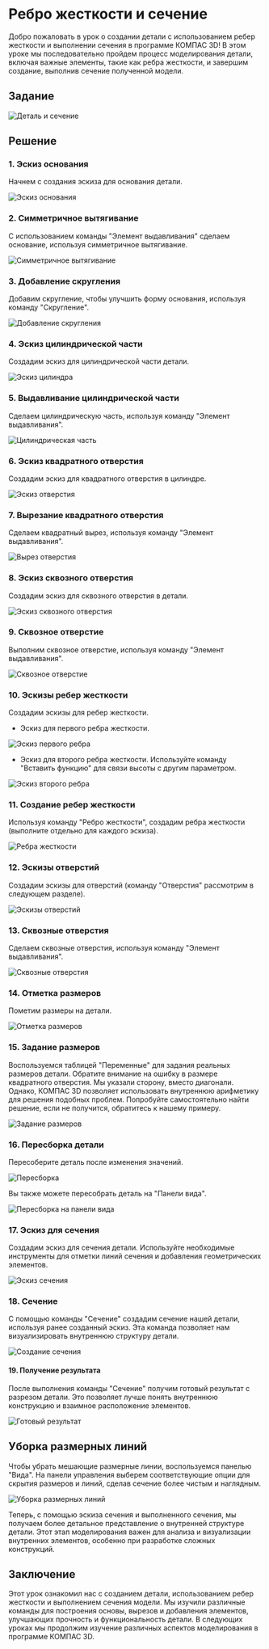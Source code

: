 # Ребро жесткости и сечение

Добро пожаловать в урок о создании детали с использованием ребер жесткости и выполнении сечения в программе КОМПАС 3D! В этом уроке мы последовательно пройдем процесс моделирования детали, включая важные элементы, такие как ребра жесткости, и завершим создание, выполнив сечение полученной модели.

## Задание

![Деталь и сечение](image-20.png)

## Решение

### 1. Эскиз основания

Начнем с создания эскиза для основания детали.

![Эскиз основания](image-21.png)

### 2. Симметричное вытягивание

С использованием команды "Элемент выдавливания" сделаем основание, используя симметричное вытягивание.

![Симметричное вытягивание](image-22.png)

### 3. Добавление скругления

Добавим скругление, чтобы улучшить форму основания, используя команду "Скругление".

![Добавление скругления](image-23.png)

### 4. Эскиз цилиндрической части

Создадим эскиз для цилиндрической части детали.

![Эскиз цилиндра](image-24.png)

### 5. Выдавливание цилиндрической части

Сделаем цилиндрическую часть, используя команду "Элемент выдавливания".

![Цилиндрическая часть](image-25.png)

### 6. Эскиз квадратного отверстия

Создадим эскиз для квадратного отверстия в цилиндре.

![Эскиз отверстия](image-26.png)

### 7. Вырезание квадратного отверстия

Сделаем квадратный вырез, используя команду "Элемент выдавливания".

![Вырез отверстия](image-27.png)

### 8. Эскиз сквозного отверстия

Создадим эскиз для сквозного отверстия в детали.

![Эскиз сквозного отверстия](image-28.png)

### 9. Сквозное отверстие

Выполним сквозное отверстие, используя команду "Элемент выдавливания".

![Сквозное отверстие](image-29.png)

### 10. Эскизы ребер жесткости

Создадим эскизы для ребер жесткости.

- Эскиз для первого ребра жесткости.

![Эскиз первого ребра](image-30.png)

- Эскиз для второго ребра жесткости. Используйте команду "Вставить функцию" для связи высоты с другим параметром.

![Эскиз второго ребра](image-31.png)

### 11. Создание ребер жесткости

Используя команду "Ребро жесткости", создадим ребра жесткости (выполните отдельно для каждого эскиза).

![Ребра жесткости](image-32.png)

### 12. Эскизы отверстий

Создадим эскизы для отверстий (команду "Отверстия" рассмотрим в следующем разделе).

![Эскизы отверстий](image-33.png)

### 13. Сквозные отверстия

Сделаем сквозные отверстия, используя команду "Элемент выдавливания".

![Сквозные отверстия](image-34.png)

### 14. Отметка размеров

Пометим размеры на детали.

![Отметка размеров](image-35.png)

### 15. Задание размеров

Воспользуемся таблицей "Переменные" для задания реальных размеров детали. Обратите внимание на ошибку в размере квадратного отверстия. Мы указали сторону, вместо диагонали. Однако, КОМПАС 3D позволяет использовать внутреннюю арифметику для решения подобных проблем. Попробуйте самостоятельно найти решение, если не получится, обратитесь к нашему примеру.

![Задание размеров](image-36.png)

### 16. Пересборка детали

Пересоберите деталь после изменения значений.

![Пересборка](image-17.png)

Вы также можете пересобрать деталь на "Панели вида".

![Пересборка на панели вида](image-18.png)

### 17. Эскиз для сечения

Создадим эскиз для сечения детали. Используйте необходимые инструменты для отметки линий сечения и добавления геометрических элементов.

![Эскиз сечения](image-37.png)

### 18. Сечение

С помощью команды "Сечение" создадим сечение нашей детали, используя ранее созданный эскиз. Эта команда позволяет нам визуализировать внутреннюю структуру детали.

![Создание сечения](image-38.png)

#### 19. Получение результата

После выполнения команды "Сечение" получим готовый результат с разрезом детали. Это позволяет лучше понять внутреннюю конструкцию и взаимное расположение элементов.

![Готовый результат](image-39.png)

## Уборка размерных линий

Чтобы убрать мешающие размерные линии, воспользуемся панелью "Вида". На панели управления выберем соответствующие опции для скрытия размеров и линий, сделав сечение более чистым и наглядным.

![Уборка размерных линий](image-40.png)

Теперь, с помощью эскиза сечения и выполненного сечения, мы получаем более детальное представление о внутренней структуре детали. Этот этап моделирования важен для анализа и визуализации внутренних элементов, особенно при разработке сложных конструкций.

## Заключение

Этот урок ознакомил нас с созданием детали, использованием ребер жесткости и выполнением сечения модели. Мы изучили различные команды для построения основы, вырезов и добавления элементов, улучшающих прочность и функциональность детали. В следующих уроках мы продолжим изучение различных аспектов моделирования в программе КОМПАС 3D.
